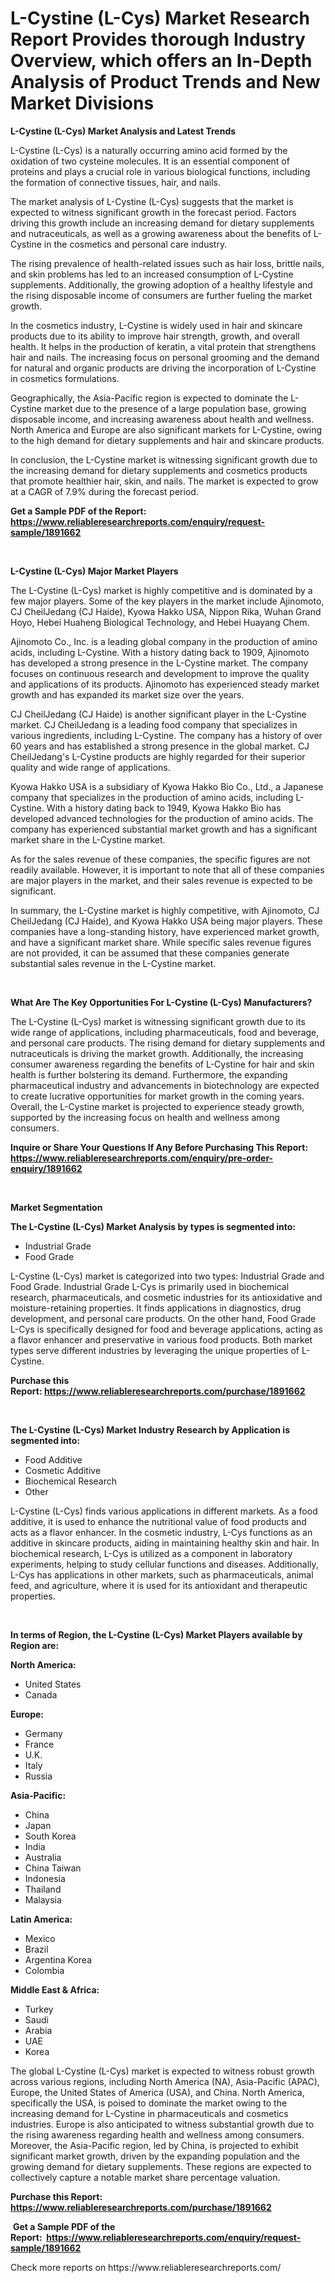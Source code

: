 <p><h1>L-Cystine (L-Cys) Market Research Report Provides thorough Industry Overview, which offers an In-Depth Analysis of Product Trends and New Market Divisions</h1></p><p><strong>L-Cystine (L-Cys) Market Analysis and Latest Trends</strong></p>
<p><p>L-Cystine (L-Cys) is a naturally occurring amino acid formed by the oxidation of two cysteine molecules. It is an essential component of proteins and plays a crucial role in various biological functions, including the formation of connective tissues, hair, and nails.</p><p>The market analysis of L-Cystine (L-Cys) suggests that the market is expected to witness significant growth in the forecast period. Factors driving this growth include an increasing demand for dietary supplements and nutraceuticals, as well as a growing awareness about the benefits of L-Cystine in the cosmetics and personal care industry.</p><p>The rising prevalence of health-related issues such as hair loss, brittle nails, and skin problems has led to an increased consumption of L-Cystine supplements. Additionally, the growing adoption of a healthy lifestyle and the rising disposable income of consumers are further fueling the market growth.</p><p>In the cosmetics industry, L-Cystine is widely used in hair and skincare products due to its ability to improve hair strength, growth, and overall health. It helps in the production of keratin, a vital protein that strengthens hair and nails. The increasing focus on personal grooming and the demand for natural and organic products are driving the incorporation of L-Cystine in cosmetics formulations.</p><p>Geographically, the Asia-Pacific region is expected to dominate the L-Cystine market due to the presence of a large population base, growing disposable income, and increasing awareness about health and wellness. North America and Europe are also significant markets for L-Cystine, owing to the high demand for dietary supplements and hair and skincare products.</p><p>In conclusion, the L-Cystine market is witnessing significant growth due to the increasing demand for dietary supplements and cosmetics products that promote healthier hair, skin, and nails. The market is expected to grow at a CAGR of 7.9% during the forecast period.</p></p>
<p><strong>Get a Sample PDF of the Report:&nbsp; <a href="https://www.reliableresearchreports.com/enquiry/request-sample/1891662">https://www.reliableresearchreports.com/enquiry/request-sample/1891662</a></strong></p>
<p>&nbsp;</p>
<p><strong>L-Cystine (L-Cys) Major Market Players</strong></p>
<p><p>The L-Cystine (L-Cys) market is highly competitive and is dominated by a few major players. Some of the key players in the market include Ajinomoto, CJ CheilJedang (CJ Haide), Kyowa Hakko USA, Nippon Rika, Wuhan Grand Hoyo, Hebei Huaheng Biological Technology, and Hebei Huayang Chem.</p><p>Ajinomoto Co., Inc. is a leading global company in the production of amino acids, including L-Cystine. With a history dating back to 1909, Ajinomoto has developed a strong presence in the L-Cystine market. The company focuses on continuous research and development to improve the quality and applications of its products. Ajinomoto has experienced steady market growth and has expanded its market size over the years.</p><p>CJ CheilJedang (CJ Haide) is another significant player in the L-Cystine market. CJ CheilJedang is a leading food company that specializes in various ingredients, including L-Cystine. The company has a history of over 60 years and has established a strong presence in the global market. CJ CheilJedang's L-Cystine products are highly regarded for their superior quality and wide range of applications.</p><p>Kyowa Hakko USA is a subsidiary of Kyowa Hakko Bio Co., Ltd., a Japanese company that specializes in the production of amino acids, including L-Cystine. With a history dating back to 1949, Kyowa Hakko Bio has developed advanced technologies for the production of amino acids. The company has experienced substantial market growth and has a significant market share in the L-Cystine market.</p><p>As for the sales revenue of these companies, the specific figures are not readily available. However, it is important to note that all of these companies are major players in the market, and their sales revenue is expected to be significant.</p><p>In summary, the L-Cystine market is highly competitive, with Ajinomoto, CJ CheilJedang (CJ Haide), and Kyowa Hakko USA being major players. These companies have a long-standing history, have experienced market growth, and have a significant market share. While specific sales revenue figures are not provided, it can be assumed that these companies generate substantial sales revenue in the L-Cystine market.</p></p>
<p>&nbsp;</p>
<p><strong>What Are The Key Opportunities For L-Cystine (L-Cys) Manufacturers?</strong></p>
<p><p>The L-Cystine (L-Cys) market is witnessing significant growth due to its wide range of applications, including pharmaceuticals, food and beverage, and personal care products. The rising demand for dietary supplements and nutraceuticals is driving the market growth. Additionally, the increasing consumer awareness regarding the benefits of L-Cystine for hair and skin health is further bolstering its demand. Furthermore, the expanding pharmaceutical industry and advancements in biotechnology are expected to create lucrative opportunities for market growth in the coming years. Overall, the L-Cystine market is projected to experience steady growth, supported by the increasing focus on health and wellness among consumers.</p></p>
<p><strong>Inquire or Share Your Questions If Any Before Purchasing This Report: <a href="https://www.reliableresearchreports.com/enquiry/pre-order-enquiry/1891662">https://www.reliableresearchreports.com/enquiry/pre-order-enquiry/1891662</a></strong></p>
<p>&nbsp;</p>
<p><strong>Market Segmentation</strong></p>
<p><strong>The L-Cystine (L-Cys) Market Analysis by types is segmented into:</strong></p>
<p><ul><li>Industrial Grade</li><li>Food Grade</li></ul></p>
<p><p>L-Cystine (L-Cys) market is categorized into two types: Industrial Grade and Food Grade. Industrial Grade L-Cys is primarily used in biochemical research, pharmaceuticals, and cosmetic industries for its antioxidative and moisture-retaining properties. It finds applications in diagnostics, drug development, and personal care products. On the other hand, Food Grade L-Cys is specifically designed for food and beverage applications, acting as a flavor enhancer and preservative in various food products. Both market types serve different industries by leveraging the unique properties of L-Cystine.</p></p>
<p><strong>Purchase this Report:&nbsp;<a href="https://www.reliableresearchreports.com/purchase/1891662">https://www.reliableresearchreports.com/purchase/1891662</a></strong></p>
<p>&nbsp;</p>
<p><strong>The L-Cystine (L-Cys) Market Industry Research by Application is segmented into:</strong></p>
<p><ul><li>Food Additive</li><li>Cosmetic Additive</li><li>Biochemical Research</li><li>Other</li></ul></p>
<p><p>L-Cystine (L-Cys) finds various applications in different markets. As a food additive, it is used to enhance the nutritional value of food products and acts as a flavor enhancer. In the cosmetic industry, L-Cys functions as an additive in skincare products, aiding in maintaining healthy skin and hair. In biochemical research, L-Cys is utilized as a component in laboratory experiments, helping to study cellular functions and diseases. Additionally, L-Cys has applications in other markets, such as pharmaceuticals, animal feed, and agriculture, where it is used for its antioxidant and therapeutic properties.</p></p>
<p>&nbsp;</p>
<p><strong>In terms of Region, the L-Cystine (L-Cys) Market Players available by Region are:</strong></p>
<p>
    <p> <strong> North America: </strong>
        <ul>
            <li>United States</li>
            <li>Canada</li>
        </ul>
        </p> 
    <p> <strong> Europe: </strong>
        <ul>
            <li>Germany</li>
            <li>France</li>
            <li>U.K.</li>
            <li>Italy</li>
            <li>Russia</li>
        </ul>
        </p> 
    <p> <strong> Asia-Pacific: </strong>
        <ul>
            <li>China</li>
            <li>Japan</li>
            <li>South Korea</li>
            <li>India</li>
            <li>Australia</li>
            <li>China Taiwan</li>
            <li>Indonesia</li>
            <li>Thailand</li>
            <li>Malaysia</li>
        </ul>
        </p> 
    <p> <strong> Latin America: </strong>
        <ul>
            <li>Mexico</li>
            <li>Brazil</li>
            <li>Argentina Korea</li>
            <li>Colombia</li>
        </ul>
        </p> 
    <p> <strong> Middle East & Africa: </strong>
        <ul>
            <li>Turkey</li>
            <li>Saudi</li>
            <li>Arabia</li>
            <li>UAE</li>
            <li>Korea</li>
        </ul>
    </p>
    </p>
<p><p>The global L-Cystine (L-Cys) market is expected to witness robust growth across various regions, including North America (NA), Asia-Pacific (APAC), Europe, the United States of America (USA), and China. North America, specifically the USA, is poised to dominate the market owing to the increasing demand for L-Cystine in pharmaceuticals and cosmetics industries. Europe is also anticipated to witness substantial growth due to the rising awareness regarding health and wellness among consumers. Moreover, the Asia-Pacific region, led by China, is projected to exhibit significant market growth, driven by the expanding population and the growing demand for dietary supplements. These regions are expected to collectively capture a notable market share percentage valuation.</p></p>
<p><strong>Purchase this Report: <a href="https://www.reliableresearchreports.com/purchase/1891662">https://www.reliableresearchreports.com/purchase/1891662</a></strong></p>
<p>&nbsp;<strong>Get a Sample PDF of the Report:&nbsp;&nbsp;<a href="https://www.reliableresearchreports.com/enquiry/request-sample/1891662">https://www.reliableresearchreports.com/enquiry/request-sample/1891662</a></strong></p>
<p><strong></strong></p>
<p>Check more reports on https://www.reliableresearchreports.com/</p>